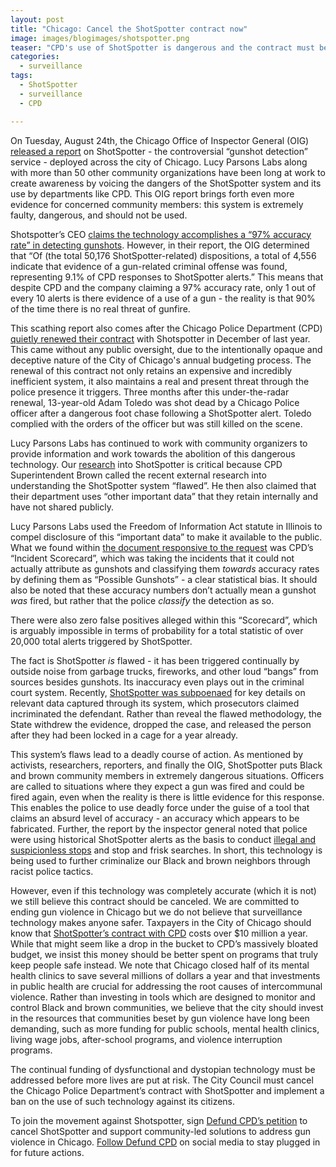 ```yaml
---
layout: post
title: "Chicago: Cancel the ShotSpotter contract now"
image: images/blogimages/shotspotter.png
teaser: "CPD's use of ShotSpotter is dangerous and the contract must be cancelled."
categories:
  - surveillance
tags:
  - ShotSpotter
  - surveillance
  - CPD

---
```


On Tuesday, August 24th, the Chicago Office of Inspector General (OIG) [released a report](https://igchicago.org/2021/08/24/oig-finds-that-shotspotter-alerts-rarely-lead-to-evidence-of-a-gun-related-crime-and-that-presence-of-the-technology-changes-police-behavior/) on ShotSpotter - the controversial “gunshot detection” service - deployed across the city of Chicago. Lucy Parsons Labs along with more than 50 other community organizations have been long at work to create awareness by voicing the dangers of the ShotSpotter system and its use by departments like CPD. This OIG report brings forth even more evidence for concerned community members: this system is extremely faulty, dangerous, and should not be used.

Shotspotter’s CEO [claims the technology accomplishes a “97% accuracy rate” in detecting gunshots](https://www.shotspotter.com/company/ ). However, in their report, the OIG determined that “Of (the total 50,176 ShotSpotter-related) dispositions, a total of 4,556 indicate that evidence of a gun-related criminal offense was found, representing 9.1% of CPD responses to ShotSpotter alerts.” This means that despite CPD and the company claiming a 97% accuracy rate, only 1 out of every 10 alerts is there evidence of a use of a gun - the reality is that 90% of the time there is no real threat of gunfire.

This scathing report also comes after the Chicago Police Department (CPD) [quietly renewed their contract](https://chicago.cbslocal.com/2021/08/11/cbs2-investigators-shotspotter-contract-extended/) with Shotspotter in December of last year. This came without any public oversight, due to the intentionally opaque and deceptive nature of the City of Chicago's annual budgeting process. The renewal of this contract not only retains an expensive and incredibly inefficient system, it also maintains a real and present threat through the police presence it triggers. Three months after this under-the-radar renewal, 13-year-old Adam Toledo was shot dead by a Chicago Police officer after a dangerous foot chase following a ShotSpotter alert. Toledo complied with the orders of the officer but was still killed on the scene.

Lucy Parsons Labs has continued to work with community organizers to provide information and work towards the abolition of this dangerous technology. Our [research](https://chicagopolicesurveillance.com/ ) into ShotSpotter is critical because CPD Superintendent Brown called the recent external research into understanding the ShotSpotter system “flawed”. He then also claimed that their department uses “other important data” that they retain internally and have not shared publicly.

Lucy Parsons Labs used the Freedom of Information Act statute in Illinois to compel disclosure of this “important data” to make it available to the public. What we found within [the document responsive to the request](https://www.documentcloud.org/documents/21046588-shot-spotter-chicago-performance-overview-2021 ) was CPD’s “Incident Scorecard”, which was taking the incidents that it could not actually attribute as gunshots and classifying them _towards_ accuracy rates by defining them as “Possible Gunshots” - a clear statistical bias. It should also be noted that these accuracy numbers don’t actually mean a gunshot _was_ fired, but rather that the police _classify_ the detection as so.

There were also zero false positives alleged within this “Scorecard”, which is arguably impossible in terms of probability for a total statistic of over 20,000 total alerts triggered by ShotSpotter.

The fact is ShotSpotter _is_ flawed - it has been triggered continually by outside noise from garbage trucks, fireworks, and other loud “bangs” from sources besides gunshots. Its inaccuracy even plays out in the criminal court system. Recently, [ShotSpotter was subpoenaed](https://apnews.com/article/artificial-intelligence-algorithm-technology-police-crime-7e3345485aa668c97606d4b54f9b6220 ) for key details on relevant data captured through its system, which prosecutors claimed incriminated the defendant. Rather than reveal the flawed methodology, the State withdrew the evidence, dropped the case, and released the person after they had been locked in a cage for a year already.

This system’s flaws lead to a deadly course of action. As mentioned by activists, researchers, reporters, and finally the OIG, ShotSpotter puts Black and brown community members in extremely dangerous situations. Officers are called to situations where they expect a gun was fired and could be fired again, even when the reality is there is little evidence for this response. This enables the police to use deadly force under the guise of a tool that claims an absurd level of accuracy - an accuracy which appears to be fabricated. Further, the report by the inspector general noted that police were using historical ShotSpotter alerts as the basis to conduct [illegal and suspicionless stops](https://www.eff.org/deeplinks/2021/08/chicago-inspector-general-police-use-shotspotter-justify-illegal-stop-and-frisks ) and stop and frisk searches. In short, this technology is being used to further criminalize our Black and brown neighbors through racist police tactics.

However, even if this technology was completely accurate (which it is not) we still believe this contract should be canceled. We are committed to ending gun violence in Chicago but we do not believe that surveillance technology makes anyone safer. Taxpayers in the City of Chicago should know that [ShotSpotter’s contract with CPD](https://webapps1.chicago.gov/vcsearch/city/vendors/102512086A/contracts ) costs over $10 million a year. While that might seem like a drop in the bucket to CPD’s massively bloated budget, we insist this money should be better spent on programs that truly keep people safe instead. We note that Chicago closed half of its mental health clinics to save several millions of dollars a year and that investments in public health are crucial for addressing the root causes of intercommunal violence. Rather than investing in tools which are designed to monitor and control Black and brown communities, we believe that the city should invest in the resources that communities beset by gun violence have long been demanding, such as more funding for public schools, mental health clinics, living wage jobs, after-school programs, and violence interruption programs.

The continual funding of dysfunctional and dystopian technology must be addressed before more lives are put at risk. The City Council must cancel the Chicago Police Department’s contract with ShotSpotter and implement a ban on the use of such technology against its citizens. 

To join the movement against Shotspotter, sign [Defund CPD’s petition](https://actionnetwork.org/petitions/cancel-shotspotter-and-support-community-led-solutions-to-address-gun-violence-in-chicago) to cancel ShotSpotter and support community-led solutions to address gun violence in Chicago. [Follow Defund CPD](https://twitter.com/defundcpdchi ) on social media to stay plugged in for future actions.
